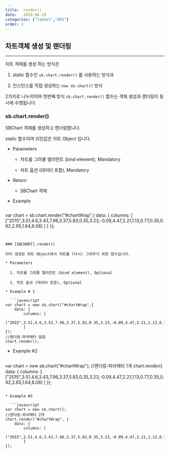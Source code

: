 ```yaml
---
title:  render()
date:   2018-06-19
categories: ["latest","API"]
order: 1
---
```


## 차트객체 생성 및 랜더링
---

차트 객체를 생성 하는 방식은 

1. static 함수인 <code>sb.chart.render()</code> 를 사용하는 방식과

1. 인스턴스를 직접 생성하는  <code>new sb.chart()</code> 방식

2가지로 나누어지며 첫번째 방식 <code>sb.chart.render()</code> 함수는 객체 생성과 랜더링이 동시에 수행됩니다.


### sb.chart.render()

SBChart 객체를 생성하고 랜더링합니다.

static 함수이며 리턴값은 차트 Object 입니다.

* Parameters

  * 차트를 그려줄 엘리먼트 (bind element), Mandatory 

  * 차트 옵션 (데이터 포함), Mandatory

* Return

  * SBChart 객체

* Example

  ```javascript
var chart = sb.chart.render("#chartWrap",{
	data: {
		columns: [
			["2015",3.51,4.6,3.43,7.96,3.37,5.83,0.35,3.23,-0.09,4.47,2.21,1.13,0.77,0.35,0.92,2.65,1.64,8.08]
		]
	}
});
```


### [SBCHART].render()

이미 생성된 차트 Object에서 차트를 (다시) 그려주기 위한 함수입니다.

* Parameters

  1. 차트를 그려줄 엘리먼트 (bind element), Optional

  1. 차트 옵션 (데이터 포함), Optional

* Example # 1

  ```javascript
var chart = new sb.chart("#chartWrap",{
	data: {
		columns: [
			["2015",3.51,4.6,3.43,7.96,3.37,5.83,0.35,3.23,-0.09,4.47,2.21,1.13,0.77,0.35,0.92,2.65,1.64,8.08]
		]
});
//랜더링-파라메터 없음
chart.render();
```

* Example #2

  ```javascript
var chart = new sb.chart("#chartWrap");
//랜더링-파라메터 1개
chart.render({
	data: {
		columns: [
			["2015",3.51,4.6,3.43,7.96,3.37,5.83,0.35,3.23,-0.09,4.47,2.21,1.13,0.77,0.35,0.92,2.65,1.64,8.08]
		]
});
```

* Example #3

  ```javascript
var chart = new sb.chart();
//랜더링-파라메터 2개
chart.render("#chartWrap", {
	data: {
		columns: [
			["2015",3.51,4.6,3.43,7.96,3.37,5.83,0.35,3.23,-0.09,4.47,2.21,1.13,0.77,0.35,0.92,2.65,1.64,8.08]
		]
});
```
